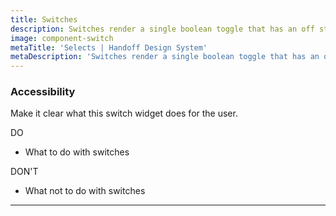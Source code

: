 ```yaml
---
title: Switches
description: Switches render a single boolean toggle that has an off state and an on state.
image: component-switch
metaTitle: 'Selects | Handoff Design System'
metaDescription: 'Switches render a single boolean toggle that has an off state and an on state.'
---
```


### Accessibility

Make it clear what this switch widget does for the user.

<div className="c-do-dont">
  <div className="c-do-dont__do">

<Icon name="check" className="" /> DO

- What to do with switches

  </div>
  <div className="c-do-dont__dont">

<Icon name="x" className="" /> DON&apos;T

- What not to do with switches

  </div>
</div>

---